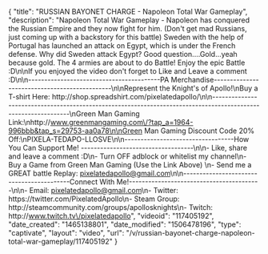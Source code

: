 {
    "title": "RUSSIAN BAYONET CHARGE - Napoleon Total War Gameplay",
    "description": "Napoleon Total War Gameplay - Napoleon has conquered the Russian Empire and they now fight for him. (Don't get mad Russians, just coming up with a backstory for this battle)  Sweden with the help of Portugal has launched an attack on Egypt, which is under the French defense.  Why did Sweden attack Egypt? Good question....Gold...yeah because gold.  The 4 armies are about to do Battle!  Enjoy the epic Battle :D\n\nIf you enjoyed the video don't forget to Like and Leave a comment :D\n\n-----------------------------------------PA Merchandise----------------------------------------------\n\nRepresent the Knight's of Apollo!\nBuy a T-shirt Here: http:\/\/shop.spreadshirt.com\/pixelatedapollo\/\n\n---------------------------------------------------------------------------------------------------------------\nGreen Man Gaming Link:\nhttp:\/\/www.greenmangaming.com\/?tap_a=1964-996bbb&tap_s=29753-aa0a78\n\nGreen Man Gaming Discount Code 20% Off:\nPIXELA-TEDAPO-LLOSVE\n\n----------------------------------How You Can Support Me! -----------------------------------\n\n- Like, share and leave a comment :D\n- Turn OFF adblock or whitelist my channel\n- Buy a Game from Green Man Gaming (Use the Link Above) \n- Send me a GREAT battle Replay: pixelatedapollo@gmail.com\n\n------------------------------------------Connect With Me!-----------------------------------------\n\n- Email: pixelatedapollo@gmail.com\n- Twitter: https:\/\/twitter.com\/PixelatedApollo\n- Steam Group:  http:\/\/steamcommunity.com\/groups\/apollosknights\n- Twitch: http:\/\/www.twitch.tv\/pixelatedapollo",
    "videoid": "117405192",
    "date_created": "1465138801",
    "date_modified": "1506478196",
    "type": "captivate",
    "layout": "video",
    "url": "\/v\/russian-bayonet-charge-napoleon-total-war-gameplay\/117405192"
}